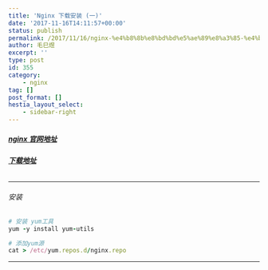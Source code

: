 ```yaml
---
title: 'Nginx 下载安装 (一)'
date: '2017-11-16T14:11:57+00:00'
status: publish
permalink: /2017/11/16/nginx-%e4%b8%8b%e8%bd%bd%e5%ae%89%e8%a3%85-%e4%b8%80
author: 毛巳煜
excerpt: ''
type: post
id: 355
category:
    - nginx
tag: []
post_format: []
hestia_layout_select:
    - sidebar-right
---
```

##### **[nginx 官网地址](http://nginx.org/en/linux_packages.html#stable "nginx 官网地址")**

###### **[下载地址](http://nginx.org/en/linux_packages.html#RHEL-CentOS "下载地址")**

- - - - - -

###### 安装

```ruby
# 安装 yum工具
yum -y install yum-utils

# 添加yum源
cat > /etc/yum.repos.d/nginx.repo 
```

- - - - - -